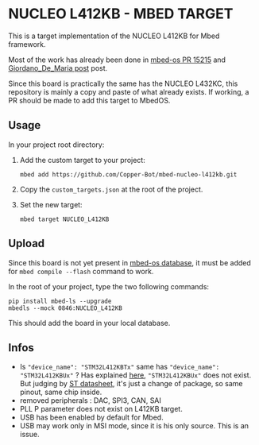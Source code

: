 # NUCLEO L412KB - MBED TARGET
This is a target implementation of the NUCLEO L412KB for Mbed framework.

Most of the work has already been done in [mbed-os PR 15215](https://github.com/ARMmbed/mbed-os/pull/15215) and [Giordano_De_Maria post](https://forums.mbed.com/t/nucleo-l412kc-support/16015/9?u=copperbot) post.

Since this board is practically the same has the NUCLEO L432KC, this repository is mainly a copy and paste of what already exists. If working, a PR should be made to add this target to MbedOS.

## Usage
In your project root directory:

1. Add the custom target to your project:

   ```shell
   mbed add https://github.com/Copper-Bot/mbed-nucleo-l412kb.git
   ```

2. Copy the `custom_targets.json` at the root of the project.

3. Set the new target:

   ```shell
   mbed target NUCLEO_L412KB
   ```

## Upload

Since this board is not yet present in [mbed-os database](https://github.com/ARMmbed/mbed-os-tools/blob/master/src/mbed_os_tools/detect/platform_database.py), it must be added for `mbed compile --flash` command to work.

In the root of your project, type the two following commands:

```shell
pip install mbed-ls --upgrade
mbedls --mock 0846:NUCLEO_L412KB
```

This should add the board in your local database.

## Infos

- Is `"device_name": "STM32L412KBTx"` same has `"device_name": "STM32L412KBUx"` ?
  Has explained [here](https://forums.mbed.com/t/nucleo-l412kc-support/16015/14), `"STM32L412KBUx"` does not exist. But judging by [ST datasheet](https://www.st.com/resource/en/datasheet/stm32l412kb.pdf), it's just a change of package, so same pinout, same chip inside.
- removed peripherals : DAC, SPI3, CAN, SAI
- PLL  P parameter does not exist on L412KB target.
- USB has been enabled by default for Mbed.
- USB may work only in MSI mode, since it is his only source. This is an issue.
